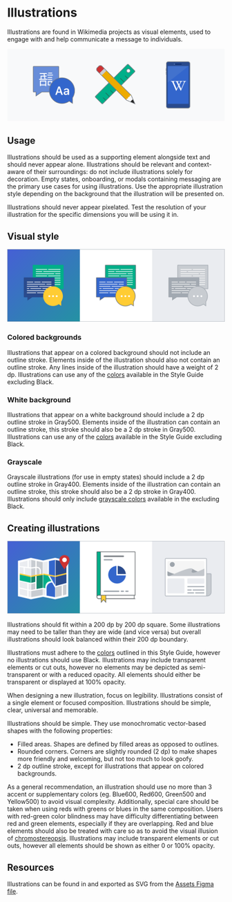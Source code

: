# Illustrations

Illustrations are found in Wikimedia projects as visual elements, used to engage with and help communicate a message to individuals.

![Set of illustrations representing language translation.](../assets/visual-styles/illustration/illustration-header.svg)

## Usage

Illustrations should be used as a supporting element alongside text and should never appear alone. Illustrations should be relevant and context-aware of their surroundings: do not include illustrations solely for decoration. Empty states, onboarding, or modals containing messaging are the primary use cases for using illustrations. Use the appropriate illustration style depending on the background that the illustration will be presented on.

Illustrations should never appear pixelated. Test the resolution of your illustration for the specific dimensions you will be using it in.

## Visual style

![Set of illustrations representing messaging bubbles.](../assets/visual-styles/illustration/illustration-style.svg)

### Colored backgrounds

Illustrations that appear on a colored background should not include an outline stroke. Elements inside of the illustration should also not contain an outline stroke. Any lines inside of the illustration should have a weight of 2 dp. Illustrations can use any of the [colors](colors.html) available in the Style Guide excluding Black.

### White background

Illustrations that appear on a white background should include a 2 dp outline stroke in Gray500. Elements inside of the illustration can contain an outline stroke, this stroke should also be a 2 dp stroke in Gray500. Illustrations can use any of the [colors](colors.html) available in the Style Guide excluding Black.

### Grayscale

Grayscale illustrations (for use in empty states) should include a 2 dp outline stroke in Gray400. Elements inside of the illustration can contain an outline stroke, this stroke should also be a 2 dp stroke in Gray400. Illustrations should only include [grayscale colors](colors.html#gray-scale) available in the excluding Black.

## Creating illustrations

![Set of illustrations representing a map, an analytics report, and a newspaper.](../assets/visual-styles/illustration/illustration-creating.svg)

Illustrations should fit within a 200 dp by 200 dp square. Some illustrations may need to be taller than they are wide (and vice versa) but overall illustrations should look balanced within their 200 dp boundary.

Illustrations must adhere to the [colors](colors.html) outlined in this Style Guide, however no illustrations should use Black. Illustrations may include transparent elements or cut outs, however no elements may be depicted as semi-transparent or with a reduced opacity. All elements should either be transparent or displayed at 100% opacity.

When designing a new illustration, focus on legibility. Illustrations consist of a single element or focused composition. Illustrations should be simple, clear, universal and memorable.

Illustrations should be simple. They use monochromatic vector-based shapes with the following properties:

- Filled areas. Shapes are defined by filled areas as opposed to outlines.
- Rounded corners. Corners are slightly rounded (2 dp) to make shapes more friendly and welcoming, but not too much to look goofy.
- 2 dp outline stroke, except for illustrations that appear on colored backgrounds.

As a general recommendation, an illustration should use no more than 3 accent or supplementary colors (eg. Blue600, Red600, Green500 and Yellow500) to avoid visual complexity. Additionally, special care should be taken when using reds with greens or blues in the same composition. Users with red-green color blindness may have difficulty differentiating between red and green elements, especially if they are overlapping. Red and blue elements should also be treated with care so as to avoid the visual illusion of [chromostereopsis](https://en.wikipedia.org/wiki/Chromostereopsis). Illustrations may include transparent elements or cut outs, however all elements should be shown as either 0 or 100% opacity.

## Resources

Illustrations can be found in and exported as SVG from the [Assets Figma file](https://www.figma.com/file/1lT9LKOK6wiHLnpraMjP3E/%E2%9D%96-Assets-(Icons%2C-Logos%2C-Illustrations)?type=design&node-id=3295%3A5708&mode=design&t=DGD11NDA5ULWR51R-1).